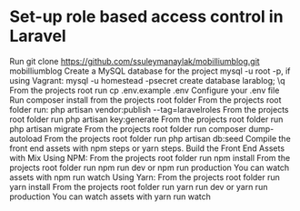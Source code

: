 # Set-up role based access control in Laravel

Run git clone https://github.com/ssuleymanaylak/mobilliumblog.git mobilliumblog
Create a MySQL database for the project
mysql -u root -p, if using Vagrant: mysql -u homestead -psecret
create database larablog;
\q
From the projects root run cp .env.example .env
Configure your .env file
Run composer install from the projects root folder
From the projects root folder run:
php artisan vendor:publish --tag=laravelroles
From the projects root folder run php artisan key:generate
From the projects root folder run php artisan migrate
From the projects root folder run composer dump-autoload
From the projects root folder run php artisan db:seed
Compile the front end assets with npm steps or yarn steps.
Build the Front End Assets with Mix
Using NPM:
From the projects root folder run npm install
From the projects root folder run npm run dev or npm run production
You can watch assets with npm run watch
Using Yarn:
From the projects root folder run yarn install
From the projects root folder run yarn run dev or yarn run production
You can watch assets with yarn run watch
